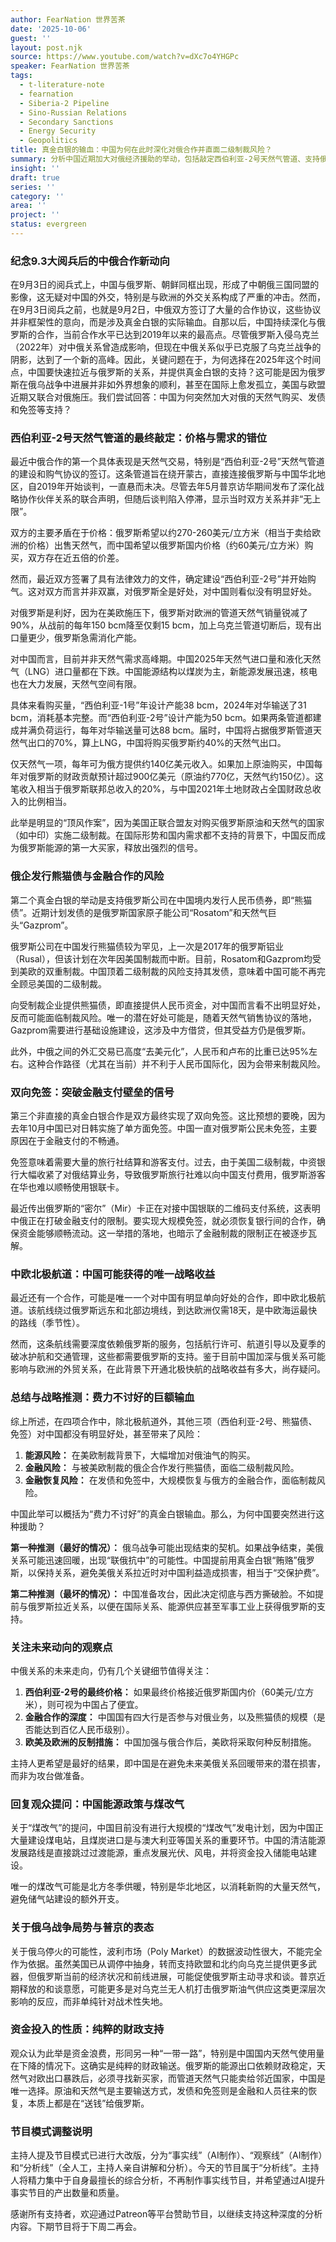 ```yaml
---
author: FearNation 世界苦茶
date: '2025-10-06'
guest: ''
layout: post.njk
source: https://www.youtube.com/watch?v=dXc7o4YHGPc
speaker: FearNation 世界苦茶
tags:
  - t-literature-note
  - fearnation
  - Siberia-2 Pipeline
  - Sino-Russian Relations
  - Secondary Sanctions
  - Energy Security
  - Geopolitics
title: 真金白银的输血：中国为何在此时深化对俄合作并直面二级制裁风险？
summary: 分析中国近期加大对俄经济援助的举动，包括敲定西伯利亚-2号天然气管道、支持俄企发行熊猫债以及对俄免签，探讨此举在当前国际形势下对中国的利弊和背后的战略考量，聚焦于和平解决或备战两种可能性。
insight: ''
draft: true
series: ''
category: ''
area: ''
project: ''
status: evergreen
---
```

### 纪念9.3大阅兵后的中俄合作新动向

在9月3日的阅兵式上，中国与俄罗斯、朝鲜同框出现，形成了中朝俄三国同盟的影像，这无疑对中国的外交，特别是与欧洲的外交关系构成了严重的冲击。然而，在9月3日阅兵之前，也就是9月2日，中俄双方签订了大量的合作协议，这些协议并非框架性的意向，而是涉及真金白银的实际输血。自那以后，中国持续深化与俄罗斯的合作，当前合作水平已达到2019年以来的最高点。尽管俄罗斯入侵乌克兰（2022年）对中俄关系曾造成影响，但现在中俄关系似乎已克服了乌克兰战争的阴影，达到了一个新的高峰。因此，关键问题在于，为何选择在2025年这个时间点，中国要快速拉近与俄罗斯的关系，并提供真金白银的支持？这可能是因为俄罗斯在俄乌战争中进展并非如外界想象的顺利，甚至在国际上愈发孤立，美国与欧盟近期又联合对俄施压。我们尝试回答：中国为何突然加大对俄的天然气购买、发债和免签等支持？

### 西伯利亚-2号天然气管道的最终敲定：价格与需求的错位

最近中俄合作的第一个具体表现是天然气交易，特别是“西伯利亚-2号”天然气管道的建设和购气协议的签订。这条管道旨在绕开蒙古，直接连接俄罗斯与中国华北地区，自2019年开始谈判，一直悬而未决。尽管去年5月普京访华期间发布了深化战略协作伙伴关系的联合声明，但随后谈判陷入停滞，显示当时双方关系并非“无上限”。

双方的主要矛盾在于价格：俄罗斯希望以约270-260美元/立方米（相当于卖给欧洲的价格）出售天然气，而中国希望以俄罗斯国内价格（约60美元/立方米）购买，双方存在近五倍的价差。

然而，最近双方签署了具有法律效力的文件，确定建设“西伯利亚-2号”并开始购气。这对双方而言并非双赢，对俄罗斯全是好处，对中国则看似没有明显好处。

对俄罗斯是利好，因为在美欧施压下，俄罗斯对欧洲的管道天然气销量锐减了90%，从战前的每年150 bcm降至仅剩15 bcm，加上乌克兰管道切断后，现有出口量更少，俄罗斯急需消化产能。

对中国而言，目前并非天然气需求高峰期。中国2025年天然气进口量和液化天然气（LNG）进口量都在下跌。中国能源结构以煤炭为主，新能源发展迅速，核电也在大力发展，天然气空间有限。

具体来看购买量，“西伯利亚-1号”年设计产能38 bcm，2024年对华输送了31 bcm，消耗基本完整。而“西伯利亚-2号”设计产能为50 bcm。如果两条管道都建成并满负荷运行，每年对华输送量可达88 bcm。届时，中国将占据俄罗斯管道天然气出口的70%，算上LNG，中国将购买俄罗斯约40%的天然气出口。

仅天然气一项，每年可为俄方提供约140亿美元收入。如果加上原油购买，中国每年对俄罗斯的财政贡献预计超过900亿美元（原油约770亿，天然气约150亿）。这笔收入相当于俄罗斯联邦总收入的20%，与中国2021年土地财政占全国财政总收入的比例相当。

此举是明显的“顶风作案”，因为美国正联合盟友对购买俄罗斯原油和天然气的国家（如中印）实施二级制裁。在国际形势和国内需求都不支持的背景下，中国反而成为俄罗斯能源的第一大买家，释放出强烈的信号。

### 俄企发行熊猫债与金融合作的风险

第二个真金白银的举动是支持俄罗斯公司在中国境内发行人民币债券，即“熊猫债”。近期计划发债的是俄罗斯国家原子能公司“Rosatom”和天然气巨头“Gazprom”。

俄罗斯公司在中国发行熊猫债较为罕见，上一次是2017年的俄罗斯铝业（Rusal），但该计划在次年因美国制裁而中断。目前，Rosatom和Gazprom均受到美欧的双重制裁。中国顶着二级制裁的风险支持其发债，意味着中国可能不再完全顾忌美国的二级制裁。

向受制裁企业提供熊猫债，即直接提供人民币资金，对中国而言看不出明显好处，反而可能面临制裁风险。唯一的潜在好处可能是，随着天然气销售协议的落地，Gazprom需要进行基础设施建设，这涉及中方借贷，但其受益方仍是俄罗斯。

此外，中俄之间的外汇交易已高度“去美元化”，人民币和卢布的比重已达95%左右。这种合作路径（尤其在当前）并不利于人民币国际化，因为会带来制裁风险。

### 双向免签：突破金融支付壁垒的信号

第三个非直接的真金白银合作是双方最终实现了双向免签。这比预想的要晚，因为去年10月中国已对日韩实施了单方面免签。中国一直对俄罗斯公民未免签，主要原因在于金融支付的不畅通。

免签意味着需要大量的旅行社结算和游客支付。过去，由于美国二级制裁，中资银行大幅收紧了对俄结算业务，导致俄罗斯旅行社难以向中国支付费用，俄罗斯游客在华也难以顺畅使用银联卡。

最近传出俄罗斯的“密尔”（Mir）卡正在对接中国银联的二维码支付系统，这表明中俄正在打破金融支付的限制。要实现大规模免签，就必须恢复银行间的合作，确保资金能够顺畅流动。这一举措的落地，也暗示了金融制裁的限制正在被逐步瓦解。

### 中欧北极航道：中国可能获得的唯一战略收益

最近还有一个合作，可能是唯一一个对中国有明显单向好处的合作，即中欧北极航道。该航线绕过俄罗斯远东和北部边境线，到达欧洲仅需18天，是中欧海运最快的路线（季节性）。

然而，这条航线需要深度依赖俄罗斯的服务，包括航行许可、航道引导以及夏季的破冰护航和交通管理，这些都需要俄罗斯的支持。鉴于目前中国加深与俄关系可能影响与欧洲的外贸关系，在此背景下开通北极快航的战略收益有多大，尚存疑问。

### 总结与战略推测：费力不讨好的巨额输血

综上所述，在四项合作中，除北极航道外，其他三项（西伯利亚-2号、熊猫债、免签）对中国都没有明显好处，甚至带来了风险：

1.  **能源风险：** 在美欧制裁背景下，大幅增加对俄油气的购买。
2.  **金融风险：** 与被美欧制裁的俄企合作发行熊猫债，面临二级制裁风险。
3.  **金融恢复风险：** 在发债和免签中，大规模恢复与俄方的金融合作，面临制裁风险。

中国此举可以概括为“费力不讨好”的真金白银输血。那么，为何中国要突然进行这种援助？

**第一种推测（最好的情况）：** 俄乌战争可能出现结束的契机。如果战争结束，美俄关系可能迅速回暖，出现“联俄抗中”的可能性。中国提前用真金白银“贿赂”俄罗斯，以保持关系，避免美俄关系拉近时对中国利益造成损害，相当于“交保护费”。

**第二种推测（最坏的情况）：** 中国准备攻台，因此决定彻底与西方撕破脸。不如提前与俄罗斯拉近关系，以便在国际关系、能源供应甚至军事工业上获得俄罗斯的支持。

### 关注未来动向的观察点

中俄关系的未来走向，仍有几个关键细节值得关注：

1.  **西伯利亚-2号的最终价格：** 如果最终价格接近俄罗斯国内价（60美元/立方米），则可视为中国占了便宜。
2.  **金融合作的深度：** 中国国有四大行是否参与对俄业务，以及熊猫债的规模（是否能达到百亿人民币级别）。
3.  **欧美及欧洲的反制措施：** 中国加强与俄合作后，美欧将采取何种反制措施。

主持人更希望是最好的结果，即中国是在避免未来美俄关系回暖带来的潜在损害，而非为攻台做准备。

### 回复观众提问：中国能源政策与煤改气

关于“煤改气”的提问，中国目前没有进行大规模的“煤改气”发电计划，因为中国正大量建设煤电站，且煤炭进口是与澳大利亚等国关系的重要环节。中国的清洁能源发展路线是直接跳过过渡能源，重点发展光伏、风电，并将资金投入储能电站建设。

唯一的煤改气可能是北方冬季供暖，特别是华北地区，以消耗新购的大量天然气，避免储气站建设的额外开支。

### 关于俄乌战争局势与普京的表态

关于俄乌停火的可能性，波利市场（Poly Market）的数据波动性很大，不能完全作为依据。虽然美国已从调停中抽身，转而支持欧盟和北约向乌克兰提供更多武器，但俄罗斯当前的经济状况和前线进展，可能促使俄罗斯主动寻求和谈。普京近期释放的和谈意愿，可能更多是对乌克兰无人机打击俄罗斯油气供应这类更深层次影响的反应，而非单纯针对战术性失地。

### 资金投入的性质：纯粹的财政支持

观众认为此举是资金浪费，形同另一种“一带一路”，特别是中国国内天然气使用量在下降的情况下。这确实是纯粹的财政输送。俄罗斯的能源出口依赖财政稳定，天然气对欧出口暴跌后，必须寻找新买家，而管道天然气只能卖给邻近国家，中国是唯一选择。原油和天然气是主要输送方式，发债和免签则是金融和人员往来的恢复，本质上都是在“送钱”给俄罗斯。

### 节目模式调整说明

主持人提及节目模式已进行大改版，分为“事实线”（AI制作）、“观察线”（AI制作）和“分析线”（全人工，主持人亲自讲解和分析）。今天的节目属于“分析线”。主持人将精力集中于自身最擅长的综合分析，不再制作事实线节目，并希望通过AI提升事实节目的产出数量和质量。

感谢所有支持者，欢迎通过Patreon等平台赞助节目，以继续支持这种深度的分析内容。下期节目将于下周二再会。